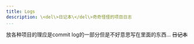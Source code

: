 ```yaml
---
title: Logs
description: \<del\>日记本\</del\>奇奇怪怪的项目日志
...
```


放各种项目的理应是commit log的一部分但是不好意思写在里面的东西... ~~日记本~~

